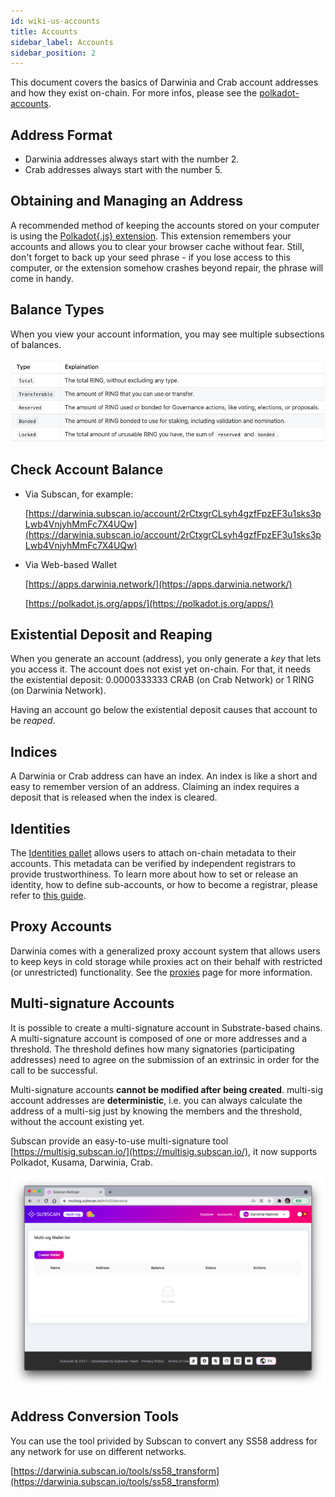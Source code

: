 ```yaml
---
id: wiki-us-accounts
title: Accounts
sidebar_label: Accounts
sidebar_position: 2
---
```


This document covers the basics of Darwinia and Crab account addresses and how they exist on-chain. For more infos, please see the [polkadot-accounts](https://wiki.polkadot.network/docs/learn-accounts).

## Address Format

- Darwinia addresses always start with the number 2.
- Crab addresses always start with the number 5.

## Obtaining and Managing an Address

A recommended method of keeping the accounts stored on your computer is using the [Polkadot{.js} extension](https://github.com/polkadot-js/extension). This extension remembers your accounts and allows you to clear your browser cache without fear. Still, don't forget to back up your seed phrase - if you lose access to this computer, or the extension somehow crashes beyond repair, the phrase will come in handy.

## Balance Types

When you view your account information, you may see multiple subsections of balances.

![balance-types](../assets/wiki-us-accounts-balance-types.png)

## Check Account Balance

- Via Subscan, for example:

    [https://darwinia.subscan.io/account/2rCtxgrCLsyh4gzfFpzEF3u1sks3pLwb4VnjyhMmFc7X4UQw](https://darwinia.subscan.io/account/2rCtxgrCLsyh4gzfFpzEF3u1sks3pLwb4VnjyhMmFc7X4UQw)

- Via Web-based Wallet

    [https://apps.darwinia.network/](https://apps.darwinia.network/)

    [https://polkadot.js.org/apps/](https://polkadot.js.org/apps/)

## Existential Deposit and Reaping

When you generate an account (address), you only generate a *key* that lets you access it. The account does not exist yet on-chain. For that, it needs the existential deposit: 0.0000333333 CRAB (on Crab Network) or 1 RING (on Darwinia Network).

Having an account go below the existential deposit causes that account to be *reaped*.

## Indices

A Darwinia or Crab address can have an index. An index is like a short and easy to remember version of an address. Claiming an index requires a deposit that is released when the index is cleared.

## Identities

The [Identities pallet](https://github.com/paritytech/substrate/tree/master/frame/identity) allows users to attach on-chain metadata to their accounts. This metadata can be verified by independent registrars to provide trustworthiness. To learn more about how to set or release an identity, how to define sub-accounts, or how to become a registrar, please refer to [this guide](https://wiki.polkadot.network/docs/learn-identity).

## Proxy Accounts

Darwinia comes with a generalized proxy account system that allows users to keep keys in cold storage while proxies act on their behalf with restricted (or unrestricted) functionality. See the [proxies](https://wiki.polkadot.network/docs/learn-proxies) page for more information.

## Multi-signature Accounts

It is possible to create a multi-signature account in Substrate-based chains. A multi-signature account is composed of one or more addresses and a threshold. The threshold defines how many signatories (participating addresses) need to agree on the submission of an extrinsic in order for the call to be successful.

Multi-signature accounts **cannot be modified after being created**. multi-sig account addresses are **deterministic**, i.e. you can always calculate the address of a multi-sig just by knowing the members and the threshold, without the account existing yet.

Subscan provide an easy-to-use multi-signature tool [https://multisig.subscan.io/](https://multisig.subscan.io/), it now supports Polkadot, Kusama, Darwinia, Crab.

![subscan](../assets/wiki-us-accounts-subscan.png)

## Address Conversion Tools

You can use the tool privided by Subscan to convert any SS58 address for any network for use on different networks.

[https://darwinia.subscan.io/tools/ss58_transform](https://darwinia.subscan.io/tools/ss58_transform)
